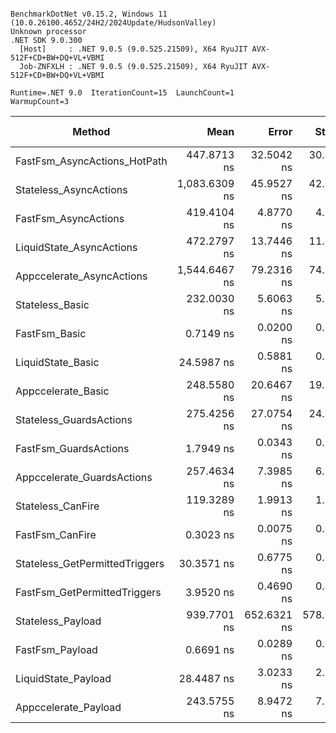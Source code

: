 ```

BenchmarkDotNet v0.15.2, Windows 11 (10.0.26100.4652/24H2/2024Update/HudsonValley)
Unknown processor
.NET SDK 9.0.300
  [Host]     : .NET 9.0.5 (9.0.525.21509), X64 RyuJIT AVX-512F+CD+BW+DQ+VL+VBMI
  Job-ZNFXLH : .NET 9.0.5 (9.0.525.21509), X64 RyuJIT AVX-512F+CD+BW+DQ+VL+VBMI

Runtime=.NET 9.0  IterationCount=15  LaunchCount=1  
WarmupCount=3  

```
| Method                         | Mean          | Error       | StdDev      | Median        | Ratio | RatioSD | Code Size | Gen0   | Gen1   | Gen2   | Allocated | Alloc Ratio |
|------------------------------- |--------------:|------------:|------------:|--------------:|------:|--------:|----------:|-------:|-------:|-------:|----------:|------------:|
| FastFsm_AsyncActions_HotPath   |   447.8713 ns |  32.5042 ns |  30.4045 ns |   431.7477 ns | 1.931 |    0.13 |   8,050 B | 0.0124 |      - |      - |     383 B |        0.29 |
| Stateless_AsyncActions         | 1,083.6309 ns |  45.9527 ns |  42.9841 ns | 1,060.6306 ns | 4.673 |    0.21 |   3,436 B | 0.0763 |      - |      - |    2295 B |        1.73 |
| FastFsm_AsyncActions           |   419.4104 ns |   4.8770 ns |   4.5619 ns |   419.9227 ns | 1.809 |    0.04 |   8,050 B | 0.0143 | 0.0010 | 0.0010 |         - |        0.00 |
| LiquidState_AsyncActions       |   472.2797 ns |  13.7446 ns |  11.4773 ns |   468.3027 ns | 2.037 |    0.07 |   3,496 B | 0.0372 |      - |      - |     656 B |        0.49 |
| Appccelerate_AsyncActions      | 1,544.6467 ns |  79.2316 ns |  74.1133 ns | 1,590.6770 ns | 6.661 |    0.34 |   3,400 B | 0.1068 |      - |      - |    3167 B |        2.38 |
| Stateless_Basic                |   232.0030 ns |   5.6063 ns |   5.2441 ns |   233.5582 ns | 1.000 |    0.03 |  20,432 B | 0.0441 |      - |      - |    1328 B |        1.00 |
| FastFsm_Basic                  |     0.7149 ns |   0.0200 ns |   0.0187 ns |     0.7188 ns | 0.003 |    0.00 |     958 B |      - |      - |      - |         - |        0.00 |
| LiquidState_Basic              |    24.5987 ns |   0.5881 ns |   0.5501 ns |    24.4516 ns | 0.106 |    0.00 |      64 B | 0.0045 |      - |      - |     136 B |        0.10 |
| Appccelerate_Basic             |   248.5580 ns |  20.6467 ns |  19.3129 ns |   243.0314 ns | 1.072 |    0.08 |   3,705 B | 0.0534 |      - |      - |    1608 B |        1.21 |
| Stateless_GuardsActions        |   275.4256 ns |  27.0754 ns |  24.0016 ns |   263.8973 ns | 1.188 |    0.10 |  20,910 B | 0.0453 |      - |      - |    1368 B |        1.03 |
| FastFsm_GuardsActions          |     1.7949 ns |   0.0343 ns |   0.0304 ns |     1.8035 ns | 0.008 |    0.00 |   1,307 B |      - |      - |      - |         - |        0.00 |
| Appccelerate_GuardsActions     |   257.4634 ns |   7.3985 ns |   6.9205 ns |   261.0994 ns | 1.110 |    0.04 |   3,696 B | 0.0548 |      - |      - |    1648 B |        1.24 |
| Stateless_CanFire              |   119.3289 ns |   1.9913 ns |   1.7653 ns |   119.1593 ns | 0.515 |    0.01 |  13,157 B | 0.0201 |      - |      - |     608 B |        0.46 |
| FastFsm_CanFire                |     0.3023 ns |   0.0075 ns |   0.0071 ns |     0.3048 ns | 0.001 |    0.00 |     890 B |      - |      - |      - |         - |        0.00 |
| Stateless_GetPermittedTriggers |    30.3571 ns |   0.6775 ns |   0.6006 ns |    30.2614 ns | 0.131 |    0.00 |   3,761 B | 0.0075 |      - |      - |     224 B |        0.17 |
| FastFsm_GetPermittedTriggers   |     3.9520 ns |   0.4690 ns |   0.4157 ns |     3.8380 ns | 0.017 |    0.00 |     979 B | 0.0011 |      - |      - |      32 B |        0.02 |
| Stateless_Payload              |   939.7701 ns | 652.6321 ns | 578.5414 ns |   712.7052 ns | 4.053 |    2.41 |  21,823 B | 0.0458 |      - |      - |    1424 B |        1.07 |
| FastFsm_Payload                |     0.6691 ns |   0.0289 ns |   0.0241 ns |     0.6643 ns | 0.003 |    0.00 |     160 B |      - |      - |      - |         - |        0.00 |
| LiquidState_Payload            |    28.4487 ns |   3.0233 ns |   2.5246 ns |    27.9716 ns | 0.123 |    0.01 |      92 B | 0.0045 |      - |      - |     136 B |        0.10 |
| Appccelerate_Payload           |   243.5755 ns |   8.9472 ns |   7.9315 ns |   240.5739 ns | 1.050 |    0.04 |   3,715 B | 0.0548 |      - |      - |    1648 B |        1.24 |
